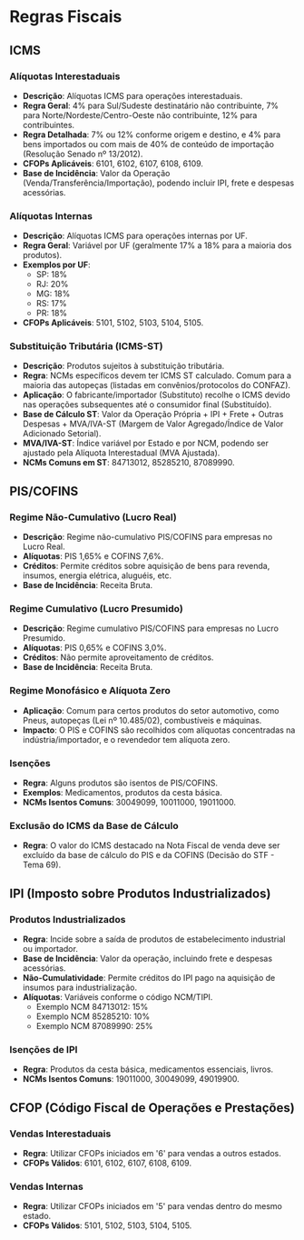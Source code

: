 # Regras Fiscais

## ICMS

### Alíquotas Interestaduais
- **Descrição**: Alíquotas ICMS para operações interestaduais.
- **Regra Geral**: 4% para Sul/Sudeste destinatário não contribuinte, 7% para Norte/Nordeste/Centro-Oeste não contribuinte, 12% para contribuintes.
- **Regra Detalhada**: 7% ou 12% conforme origem e destino, e 4% para bens importados ou com mais de 40% de conteúdo de importação (Resolução Senado nº 13/2012).
- **CFOPs Aplicáveis**: 6101, 6102, 6107, 6108, 6109.
- **Base de Incidência**: Valor da Operação (Venda/Transferência/Importação), podendo incluir IPI, frete e despesas acessórias.

### Alíquotas Internas
- **Descrição**: Alíquotas ICMS para operações internas por UF.
- **Regra Geral**: Variável por UF (geralmente 17% a 18% para a maioria dos produtos).
- **Exemplos por UF**:
  - SP: 18%
  - RJ: 20%
  - MG: 18%
  - RS: 17%
  - PR: 18%
- **CFOPs Aplicáveis**: 5101, 5102, 5103, 5104, 5105.

### Substituição Tributária (ICMS-ST)
- **Descrição**: Produtos sujeitos à substituição tributária.
- **Regra**: NCMs específicos devem ter ICMS ST calculado. Comum para a maioria das autopeças (listadas em convênios/protocolos do CONFAZ).
- **Aplicação**: O fabricante/importador (Substituto) recolhe o ICMS devido nas operações subsequentes até o consumidor final (Substituído).
- **Base de Cálculo ST**: Valor da Operação Própria + IPI + Frete + Outras Despesas + MVA/IVA-ST (Margem de Valor Agregado/Índice de Valor Adicionado Setorial).
- **MVA/IVA-ST**: Índice variável por Estado e por NCM, podendo ser ajustado pela Alíquota Interestadual (MVA Ajustada).
- **NCMs Comuns em ST**: 84713012, 85285210, 87089990.

## PIS/COFINS

### Regime Não-Cumulativo (Lucro Real)
- **Descrição**: Regime não-cumulativo PIS/COFINS para empresas no Lucro Real.
- **Alíquotas**: PIS 1,65% e COFINS 7,6%.
- **Créditos**: Permite créditos sobre aquisição de bens para revenda, insumos, energia elétrica, aluguéis, etc.
- **Base de Incidência**: Receita Bruta.

### Regime Cumulativo (Lucro Presumido)
- **Descrição**: Regime cumulativo PIS/COFINS para empresas no Lucro Presumido.
- **Alíquotas**: PIS 0,65% e COFINS 3,0%.
- **Créditos**: Não permite aproveitamento de créditos.
- **Base de Incidência**: Receita Bruta.

### Regime Monofásico e Alíquota Zero
- **Aplicação**: Comum para certos produtos do setor automotivo, como Pneus, autopeças (Lei nº 10.485/02), combustíveis e máquinas.
- **Impacto**: O PIS e COFINS são recolhidos com alíquotas concentradas na indústria/importador, e o revendedor tem alíquota zero.

### Isenções
- **Regra**: Alguns produtos são isentos de PIS/COFINS.
- **Exemplos**: Medicamentos, produtos da cesta básica.
- **NCMs Isentos Comuns**: 30049099, 10011000, 19011000.

### Exclusão do ICMS da Base de Cálculo
- **Regra**: O valor do ICMS destacado na Nota Fiscal de venda deve ser excluído da base de cálculo do PIS e da COFINS (Decisão do STF - Tema 69).

## IPI (Imposto sobre Produtos Industrializados)

### Produtos Industrializados
- **Regra**: Incide sobre a saída de produtos de estabelecimento industrial ou importador.
- **Base de Incidência**: Valor da operação, incluindo frete e despesas acessórias.
- **Não-Cumulatividade**: Permite créditos do IPI pago na aquisição de insumos para industrialização.
- **Alíquotas**: Variáveis conforme o código NCM/TIPI.
  - Exemplo NCM 84713012: 15%
  - Exemplo NCM 85285210: 10%
  - Exemplo NCM 87089990: 25%

### Isenções de IPI
- **Regra**: Produtos da cesta básica, medicamentos essenciais, livros.
- **NCMs Isentos Comuns**: 19011000, 30049099, 49019900.

## CFOP (Código Fiscal de Operações e Prestações)

### Vendas Interestaduais
- **Regra**: Utilizar CFOPs iniciados em '6' para vendas a outros estados.
- **CFOPs Válidos**: 6101, 6102, 6107, 6108, 6109.

### Vendas Internas
- **Regra**: Utilizar CFOPs iniciados em '5' para vendas dentro do mesmo estado.
- **CFOPs Válidos**: 5101, 5102, 5103, 5104, 5105.
